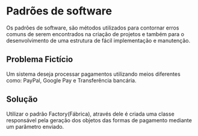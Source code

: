 # Padrões de software
Os padrões de software, são métodos utilizados para contornar erros comuns de serem encontrados na criação de projetos e também para o desenvolvimento de uma estrutura de fácil implementação e manutenção.

## Problema Fictício
Um sistema deseja processar pagamentos utilizando meios diferentes como: PayPal, Google Pay e Transferência bancária.

## Solução
Utilizar o padrão Factory(Fábrica), através dele é criada uma classe responsável pela geração dos objetos das formas de pagamento mediante um parâmetro enviado.